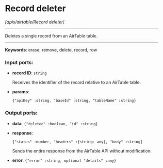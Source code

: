 # Record deleter

_[apis/airtable/Record deleter]_

---

Deletes a single record from an AirTable table.  

---

__Keywords__: erase, remove, delete, record, row

### Input ports:

* __record ID__: ` string `

    Receives the identifier of the record relative to an AirTable table.


* __params__: 
    ```
    {"apiKey" :string, "baseId" :string, "tableName" :string}
    ```

### Output ports:

* __data__: ` {"deleted" :boolean, "id" :string} `


* __response__: 
    ```
    {"status" :number, "headers" :{string: any}, "body" :string}
    ```

    Sends the entire response from the AirTable API without modification.


* __error__: ` {"error" :string, optional "details" :any} `

